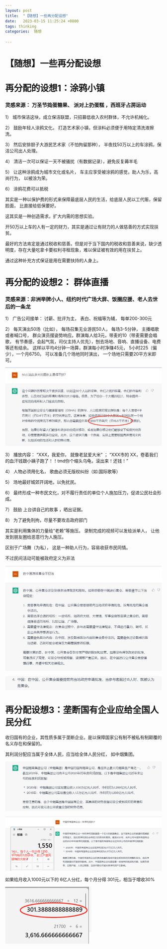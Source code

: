 ```yaml
---
layout: post
title:  "【随想】一些再分配设想"
date:   2023-03-15 11:25:24 +0800
tags: thinking
categories:  随想

---
```


# 【随想】一些再分配设想

# 再分配的设想1：涂鸦小镇

### 灵感来源： 万圣节捣蛋糖果、 派对上扔蛋糕 ，西班牙占房运动

1） 城市保洁这块，成立保洁联盟，只招募低收入农村群体，不允许机械化。

2） 鼓励年轻人涂鸦文化， 打造艺术家小镇，但涂料必须便于用特定清洗液擦洗。

3） 然后安排胆子大游民艺术家（不怕拘留那种）， 半夜找50万以上的车涂鸦，保洁公司出人处理。

4） 清洁一次可以保证一天不被骚扰（有数据记录），避免反复薅羊毛

5） 让这种涂鸦成为城市文化或名片， 车主应享受被涂鸦的感觉，助人为乐，高尚行为， 以被涂为荣。

6） 涂鸦花费可以抵税

其实是一种以保护费的形式来保障最底层人民的生活，给底层人民以工代赈，保留脸面， 比直接给低保要好。

这其实是一种创造需求，扩大内需的思想实验。

开50万以上车的人有一定的财力，其实是通过让有财力的人做慈善的方式实现扶贫。

最好的方法肯定是通过税收和慈善。但是对于当下国内的税收和慈善来说，缺少透明度，存在大量吃拿卡要权利寻租现象，难以保证被有效的用在扶贫上。

通过这种补充方式保证是用在需要扶持的人身上。



# 再分配的设想2： 群体直播

### 灵感来源：非洲举牌小人、纽约时代广场大屏、饭圈应援、老人去世后的一条龙

1） 广告公司接单： 讨薪、批评为主， 表白、祝福等为辅， 每单200-300元

2） 每天演出50场（比如）， 每场召集无业游民50人， 每场3-5分钟， 主播唱歌或者喊口号， 群众演员摆姿势响应。群演每人给3元，带麦的10（带麦需要会唱歌， 有节奏感，会起气氛，司仪主持人优先），刨去场地、音响、直播设备、电费等还有结余。 这样以平均4分钟一场算，群演每小时净赚45元， 5小时225（偏少），一个月6750。    可以准备几个场地同时演出， 一个场地只需要20平方米即可。

![image-20230414191525070](assets/images/一种再分配设想/image-20230414191525070.png)

3） 播放内容： “XXX，我爱你， 就像老鼠爱大米”  ；  “XXX市的 XX，卷着我们的血汗钱跟小姨子跑了！！tmd你个缩头乌龟，滚出来！还钱！”

4） 人物必须用化名， 歌曲必须无版权纠纷（如:国际歌等）

5） 场地最好城郊开阔地，以免扰民。

6） 最终形成一种市民文化，对不履行责任的单位个人施加压力，促进公民社会形成。

7） 鼓励 上台讲自己的故事 ，晒出证据。

8） 为了避免刑拘，尽量不要攻击政府部门

其实是利用集体的力量给“老赖”等施压。 录制完成的视频可以发给派单人， 让他发到朋友圈给恶意行为人施压。

区别于广场舞（为私）， 这是一种助人行为，容易收获市民同情。

不过民间活动可能被政府定义为非法

![image-20230414192000092](assets/images/一种再分配设想/image-20230414192000092.png)

![image-20230414192318493](assets/images/一种再分配设想/image-20230414192318493.png)



# 再分配设想3：垄断国有企业应给全国人民分红

收归国有的企业，其性质多属于垄断企业。是以保障国家公有制不被私有制颠覆的名义存在和保留的。

其利润分配应当属于全体人民，应当给全体人民分红， 如中烟集团。

![image-20230414193008948](assets/images/一种再分配设想/image-20230414193008948.png)

![image-20230414192745289](assets/images/一种再分配设想/image-20230414192745289.png)



如果给月收入1000元以下的 6亿人分红，每个月分得 301元，相当于增收30%

![image-20230414192854734](assets/images/一种再分配设想/image-20230414192854734.png)
























